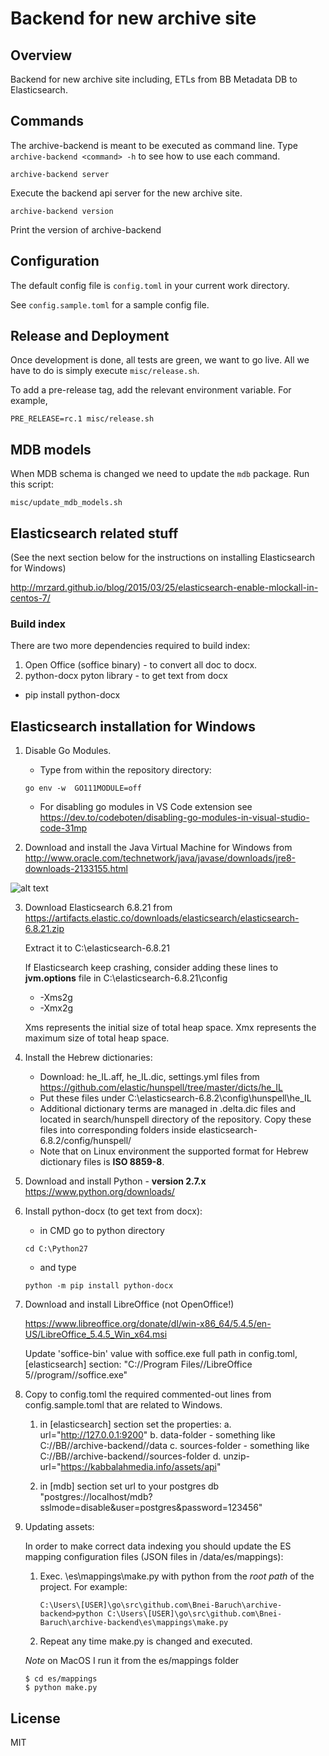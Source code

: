 # Backend for new archive site

## Overview

Backend for new archive site including, ETLs from BB Metadata DB to Elasticsearch.

## Commands
The archive-backend is meant to be executed as command line.
Type `archive-backend <command> -h` to see how to use each command.


```Shell
archive-backend server
```

Execute the backend api server for the new archive site.


```Shell
archive-backend version
```

Print the version of archive-backend


## Configuration

The default config file is `config.toml` in your current work directory.

See `config.sample.toml` for a sample config file.


## Release and Deployment

Once development is done, all tests are green, we want to go live.
All we have to do is simply execute `misc/release.sh`.

To add a pre-release tag, add the relevant environment variable. For example,

```Shell
PRE_RELEASE=rc.1 misc/release.sh
```


## MDB models

When MDB schema is changed we need to update the `mdb` package. Run this script:

```Shell
misc/update_mdb_models.sh
```

## Elasticsearch related stuff

(See the next section below for the instructions on installing Elasticsearch for Windows)

http://mrzard.github.io/blog/2015/03/25/elasticsearch-enable-mlockall-in-centos-7/
### Build index
There are two more dependencies required to build index:
1) Open Office (soffice binary) - to convert all doc to docx.
2) python-docx pyton library - to get text from docx
  - pip install python-docx

## Elasticsearch installation for Windows

1. Disable Go Modules.

    * Type from within the repository directory:

    ```Shell
    go env -w  GO111MODULE=off
    ```

    * For disabling go modules in VS Code extension see https://dev.to/codeboten/disabling-go-modules-in-visual-studio-code-31mp

2. Download and install the Java Virtual Machine for Windows from
http://www.oracle.com/technetwork/java/javase/downloads/jre8-downloads-2133155.html

![alt text](https://image.prntscr.com/image/PzmaOTOMQX2Bds_Dv_cXSA.png)

3. Download Elasticsearch 6.8.21 from
https://artifacts.elastic.co/downloads/elasticsearch/elasticsearch-6.8.21.zip

    Extract it to C:\elasticsearch-6.8.21

    If Elasticsearch keep crashing, consider adding these lines to **jvm.options** file in C:\elasticsearch-6.8.21\config

    * -Xms2g
    * -Xmx2g
        
    Xms represents the initial size of total heap space.
    Xmx represents the maximum size of total heap space.

4. Install the Hebrew dictionaries:

    * Download: he_IL.aff, he_IL.dic, settings.yml files from https://github.com/elastic/hunspell/tree/master/dicts/he_IL
    * Put these files under C:\elasticsearch-6.8.2\config\hunspell\he_IL
    * Additional dictionary terms are managed in .delta.dic files and located in search/hunspell directory of the repository. Copy these files into corresponding folders inside elasticsearch-6.8.2/config/hunspell/
    * Note that on Linux environment the supported format for Hebrew dictionary files is **ISO 8859-8**. 

5. Download and install Python - **version 2.7.x**
https://www.python.org/downloads/


6. Install python-docx (to get text from docx):

    * in CMD go to python directory

    ```Shell
    cd C:\Python27
    ```

    * and type

    ```Shell
    python -m pip install python-docx
    ```

7. Download and install LibreOffice (not OpenOffice!)

    https://www.libreoffice.org/donate/dl/win-x86_64/5.4.5/en-US/LibreOffice_5.4.5_Win_x64.msi

    Update 'soffice-bin' value with soffice.exe full path in config.toml, [elasticsearch] section:
    "C://Program Files//LibreOffice 5//program//soffice.exe"

8. Copy to config.toml the required commented-out lines from config.sample.toml that are related to Windows.
    1. in [elasticsearch] section set the properties: 
        a. url="http://127.0.0.1:9200"
        b. data-folder - something like C://BB//archive-backend//data
        c. sources-folder - something like C://BB//archive-backend//sources-folder
        d. unzip-url="https://kabbalahmedia.info/assets/api"
        
    2. in [mdb] section set url to your postgres db "postgres://localhost/mdb?sslmode=disable&user=postgres&password=123456"

9. Updating assets:

    In order to make correct data indexing you should update the ES mapping configuration files (JSON files in /data/es/mappings):

    1. Exec. \es\mappings\make.py with python from the *root path* of the project. For example:
        ```Shell
        C:\Users\[USER]\go\src\github.com\Bnei-Baruch\archive-backend>python C:\Users\[USER]\go\src\github.com\Bnei-Baruch\archive-backend\es\mappings\make.py
        ```
    2. Repeat any time make.py is changed and executed.
   

   *Note* on MacOS I run it from the es/mappings folder
   ```shell
   $ cd es/mappings
   $ python make.py
   ```

## License

MIT
